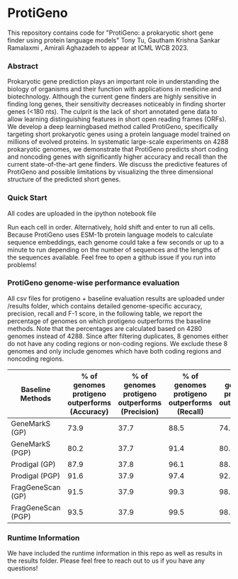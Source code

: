 # ProtiGeno

This repository contains code for "ProtiGeno: a prokaryotic short gene finder using protein language models" Tony Tu, Gautham Krishna Sankar Ramalaxmi
, Amirali Aghazadeh to appear at ICML WCB 2023. 

### Abstract
<a id=abstract></a>
Prokaryotic gene prediction plays an important role in understanding the biology of organisms and their function with applications in medicine and biotechnology. Although the current gene finders are highly sensitive in finding long genes, their sensitivity decreases noticeably in finding shorter genes (<180 nts). The culprit is the lack of short annotated gene data to allow learning distinguishing features in short open reading frames (ORFs). We develop a deep learningbased method called ProtiGeno, specifically targeting short prokaryotic genes using a protein language model trained on millions of evolved proteins. In systematic large-scale experiments on 4288 prokaryotic genomes, we demonstrate that ProtiGeno predicts short coding and noncoding genes with significantly higher accuracy and recall than the current state-of-the-art gene finders. We discuss the predictive features of ProtiGeno and possible limitations by visualizing the three dimensional structure of the predicted short genes.

### Quick Start
All codes are uploaded in the ipython notebook file

Run each cell in order. Alternatively, hold shift and enter to run all cells. Because ProtiGeno uses ESM-1b protein language models to calculate sequence embeddings, each genome could take a few seconds or up to a minute to run depending on the number of sequences and the lengths of the sequences available. Feel free to open a github issue if you run into problems! 

### ProtiGeno genome-wise performance evaluation

All csv files for protigeno + baseline evaluation results are uploaded under /results folder, which contains detailed genome-specific accuracy, precision, recall and F-1 score, in the following table, we report the percentage of genomes on which protigeno outperforms the baseline methods. Note that the percentages are calculated based on 4280 genomes instead of 4288. Since after filtering duplicates, 8 genomes either do not have any coding regions or non-coding regions. We exclude these 8 genomes and only include genomes which have both coding regions and noncoding regions. 

| Baseline Methods | % of genomes protigeno outperforms (Accuracy) | % of genomes protigeno outperforms (Precision) | % of genomes protigeno outperforms (Recall) | % of genomes protigeno outperforms (F1) |
| ------------- | ------------- | ------------- | ------------- | ------------- |
| GeneMarkS (GP) | 73.9 | 37.7 | 88.5 | 74.1 |
| GeneMarkS (PGP)  | 80.2 | 37.7 | 91.4 | 80.5 |
| Prodigal (GP)  | 87.9 | 37.8 | 96.1 | 88.2 | 
| Prodigal (PGP)  | 91.6 | 37.9 | 97.4 | 92.0 | 
| FragGeneScan (GP)  | 91.5 | 37.9 | 99.3 | 98.2 |
| FragGeneScan (PGP)  | 93.5 | 37.9 | 99.5 | 98.9 |

### Runtime Information

We have included the runtime information in this repo as well as results in the results folder. Please feel free to reach out to us if you have any questions!
